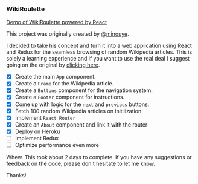 ### WikiRoulette

[Demo of WikiRoulette powered by React](https://wiki-roulette.herokuapp.com)

This project was originally created by [@minouye](http://twitter.com/minouye). 

I decided to take his concept and turn it into a web application using React and Redux for the seamless browsing of random Wikipedia articles. This is solely a learning experience and if you want to use the real deal I suggest going on the original by [clicking here](http://wikiroulette.co).

- [x] Create the main `App` component.
- [x] Create a `Frame` for the Wikipedia article.
- [x] Create a `Buttons` component for the navigation system.
- [x] Create a `Footer` component for instructions.
- [x] Come up with logic for the `next` and `previous` buttons.
- [x] Fetch 100 random Wikipedia articles on initilization.
- [x] Implement `React Router` 
- [x] Create an `About` component and link it with the router
- [x] Deploy on Heroku
- [ ] Implement Redux
- [ ] Optimize performance even more

Whew. This took about 2 days to complete. If you have any suggestions or feedback on the code, please don't hesitate to let me know.

Thanks!
